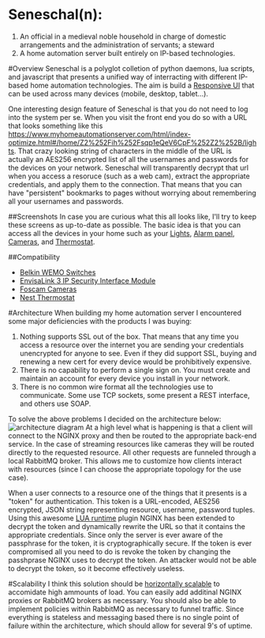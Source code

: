 Seneschal(n):
=====
1. An official in a medieval noble household in charge of domestic arrangements and the administration of servants; a steward
2. A home automation server built entirely on IP-based technologies. 

#Overview
Seneschal is a polyglot colletion of python daemons, lua scripts, and javascript that  presents a unified way of interracting with different IP-based home automation technologies. The aim is build a [Responsive UI] that can be used across many devices (mobile, desktop, tablet...). 

One interesting design feature of Seneschal is that you do not need to log into the system per se. When you visit the front end you do so with a URL that looks something like this https://www.myhomeautomationserver.com/html/index-optimize.html#/home/Z2%252Fih%252Fsqp1eQeV6CpF%252Z2%252B/lights. That crazy looking string of characters in the middle of the URL is actually an AES256 encrypted list of all the usernames and passwords for the devices on your network. Seneschal will transparently decrypt that url when you access a resoruce (such as a web cam), extract the appropriate credentials, and apply them to the connection. That means that you can have "persistent" bookmarks to pages without worrying about remembering all your usernames and passwords. 

##Screenshots
In case you are curious what this all looks like, I'll try to keep these screens as up-to-date as possible. The basic idea is that you can access all the devices in your home such as your  [Lights], [Alarm panel], [Cameras], and [Thermostat].

##Compatibility
- [Belkin WEMO Switches]
- [EnvisaLink 3 IP Security Interface Module]
- [Foscam Cameras]
- [Nest Thermostat]

#Architecture
When building my home automation server I encountered some major deficiencies with the products I was buying:

1. Nothing supports SSL out of the box. That means that any time you access a resource over the internet you are sending your credentials unencrypted for anyone to see. Even if they did support SSL, buying and renewing a new cert for every device would be prohibitively expensive. 
2. There is no capability to perform a single sign on. You must create and maintain an account for every device you install in your network. 
3. There is no common wire format all the technologies use to communicate. Some use TCP sockets, some present a REST interface, and others use SOAP. 

To solve the above problems I decided on the architecture below:
![architecture diagram](https://raw.github.com/dretay/seneschal/master/imgs/seneschal_architecture.png)
At a high level what is happening is that a client will connect to the NGINX proxy and then be routed to the appropriate back-end service. In the case of streaming resources like cameras they will be routed directly to the requested resource. All other requests are funneled through a local RabbitMQ broker. This allows me to customize how clients interact with resources (since I can choose the appropriate topology for the use case). 

When a user connects to a resource one of the things that it presents is a "token" for authentication. This token is a URL-encoded, AES256 encrypted, JSON string representing resource, username, password tuples. Using this awesome [LUA runtime] plugin NGINX has been extended to decrypt the token and dynamically rewrite the URL so that it contains the appropriate credentials. Since only the server is ever aware of the passphrase for the token, it is cryptographically secure. If the token is ever compromised all you need to do is revoke the token by changing the passhprase NGINX uses to decrypt the token. An attacker would not be able to decrypt the token, so it become effectively useless.  

#Scalability
I think this solution should be [horizontally scalable] to accomidate high ammounts of load. You can easily add additinal NGINX proxies or RabbitMQ brokers as necessary. You should also be able to implement policies within RabbitMQ as necessary to funnel traffic. Since everything is stateless and messaging based there is no single point of failure within the architecture, which should allow for several 9's of uptime. 
 
[Alarm panel]:https://raw.github.com/dretay/seneschal/master/imgs/alarm.png
[cameras]:https://raw.github.com/dretay/seneschal/master/imgs/cameras.png
[lights]:https://raw.github.com/dretay/seneschal/master/imgs/lights.png
[menu system]:https://raw.github.com/dretay/seneschal/master/imgs/menu.png
[thermostat]:https://raw.github.com/dretay/seneschal/master/imgs/thermostat.png
[Belkin WEMO Switches]:http://www.belkin.com/us/Products/home-automation/c/wemo-home-automation/
[EnvisaLink 3 IP Security Interface Module]:http://www.eyezon.com/
[Foscam Cameras]:http://foscam.us/
[Nest Thermostat]:https://nest.com/
[Responsive UI]:http://en.wikipedia.org/wiki/Responsive_web_design
[LUA runtime]:https://github.com/chaoslawful/lua-nginx-module
[horizontally scalable]:http://en.wikipedia.org/wiki/Scalability
